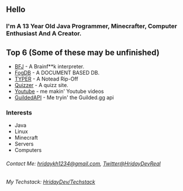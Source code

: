 ## Hello
### I'm A 13 Year Old Java Programmer, Minecrafter, Computer Enthusiast And A Creator.

## Top 6 (Some of these may be unfinished)
- [BFJ](https://github.com/HridayDev/BFJ) - A Brainf**k interpreter.
- [FogDB](https://github.com/HridayDev/FogDb) - A DOCUMENT BASED DB.
- [TYPER](https://github.com/HridayDev/TYPER) - A Notead Rip-Off
- [Quizzer](https://github.com/HridayDev/Quizzer) - A quizz site.
- [Youtube](https://github.com/HridayDev/Youtube) - me makin' Youtube videos
- [GuildedAPI](https://github.com/HridayDev/GuildedAPI) - Me tryin' the Guilded.gg api

### Interests
- Java
- Linux
- Minecraft
- Servers
- Computers

###### Contact Me: hridaykh1234@gmail.com, [Twitter@HridayDevReal](https://twitter.com/HridayDevReal)

###### My Techstack: [HridayDev/Techstack](https://github.com/HridayDev/Techstack/tree/main)
